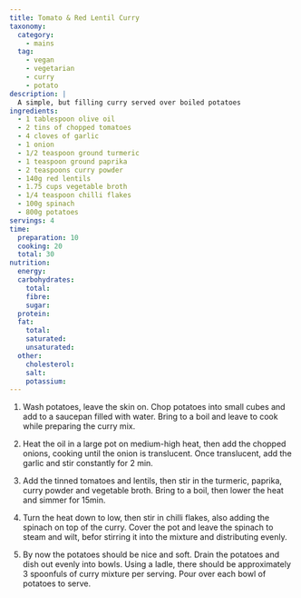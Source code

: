 ```yaml
---
title: Tomato & Red Lentil Curry
taxonomy:
  category:
    - mains
  tag:
    - vegan
    - vegetarian
    - curry
    - potato
description: |
  A simple, but filling curry served over boiled potatoes
ingredients:
  - 1 tablespoon olive oil
  - 2 tins of chopped tomatoes
  - 4 cloves of garlic
  - 1 onion
  - 1/2 teaspoon ground turmeric
  - 1 teaspoon ground paprika
  - 2 teaspoons curry powder
  - 140g red lentils
  - 1.75 cups vegetable broth
  - 1/4 teaspoon chilli flakes
  - 100g spinach
  - 800g potatoes
servings: 4
time:
  preparation: 10
  cooking: 20
  total: 30
nutrition:
  energy:
  carbohydrates:
    total:
    fibre:
    sugar:
  protein:
  fat:
    total:
    saturated:
    unsaturated:
  other:
    cholesterol:
    salt:
    potassium:
---
```


1. Wash potatoes, leave the skin on. Chop potatoes into small cubes and add to a saucepan filled with water. Bring to a boil and leave to cook while preparing the curry mix.

2. Heat the oil in a large pot on medium-high heat, then add the chopped onions, cooking until the onion is translucent. Once translucent, add the garlic and stir constantly for 2 min.

3. Add the tinned tomatoes and lentils, then stir in the turmeric, paprika, curry powder and vegetable broth. Bring to a boil, then lower the heat and simmer for 15min.

4. Turn the heat down to low, then stir in chilli flakes, also adding the spinach on top of the curry. Cover the pot and leave the spinach to steam and wilt, befor stirring it into the mixture and distributing evenly.

5. By now the potatoes should be nice and soft. Drain the potatoes and dish out evenly into bowls. Using a ladle, there should be approximately 3 spoonfuls of curry mixture per serving. Pour over each bowl of potatoes to serve.
